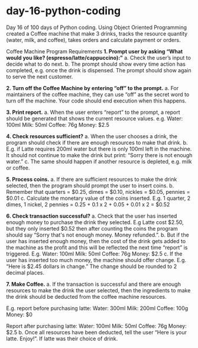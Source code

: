 # day-16-python-coding
Day 16 of 100 days of Python coding. Using Object Oriented Programming created a Coffee machine that make 3 drinks, tracks the resource quantity (water, milk, and coffee), takes orders and calculate payment or orders.

Coffee Machine Program Requirements
**1. Prompt user by asking “What would you like? (espresso/latte/cappuccino):”**
a. Check the user’s input to decide what to do next.
b. The prompt should show every time action has completed, e.g. once the drink is dispensed. The prompt should show again to serve the next customer.

**2. Turn off the Coffee Machine by entering “off” to the prompt.**
a. For maintainers of the coffee machine, they can use “off” as the secret word to turn off the machine. Your code should end execution when this happens.

**3. Print report.**
a. When the user enters “report” to the prompt, a report should be generated that shows the current resource values. e.g.
Water: 100ml
Milk: 50ml
Coffee: 76g
Money: $2.5

**4. Check resources sufficient?**
a. When the user chooses a drink, the program should check if there are enough resources to make that drink.
b. E.g. if Latte requires 200ml water but there is only 100ml left in the machine. It should not continue to make the drink but print: “Sorry there is not enough water.”
c. The same should happen if another resource is depleted, e.g. milk or coffee.

**5. Process coins.**
a. If there are sufficient resources to make the drink selected, then the program should prompt the user to insert coins.
b. Remember that quarters = $0.25, dimes = $0.10, nickles = $0.05, pennies = $0.01
c. Calculate the monetary value of the coins inserted. E.g. 1 quarter, 2 dimes, 1 nickel, 2 pennies = 0.25 + 0.1 x 2 + 0.05 + 0.01 x 2 = $0.52

**6. Check transaction successful?**
a. Check that the user has inserted enough money to purchase the drink they selected. E.g Latte cost $2.50, but they only inserted $0.52 then after counting the coins the
program should say “Sorry that's not enough money. Money refunded.”.
b. But if the user has inserted enough money, then the cost of the drink gets added to the machine as the profit and this will be reflected the next time “report” is triggered. E.g.
Water: 100ml
Milk: 50ml
Coffee: 76g
Money: $2.5
c. If the user has inserted too much money, the machine should offer change. E.g. “Here is $2.45 dollars in change.” The change should be rounded to 2 decimal
places.

**7. Make Coffee.**
a. If the transaction is successful and there are enough resources to make the drink the user selected, then the ingredients to make the drink should be deducted from the
coffee machine resources. 

E.g. report before purchasing latte:
Water: 300ml
Milk: 200ml
Coffee: 100g
Money: $0

Report after purchasing latte:
Water: 100ml
Milk: 50ml
Coffee: 76g
Money: $2.5
b. Once all resources have been deducted, tell the user “Here is your latte. Enjoy!”. If latte was their choice of drink.
